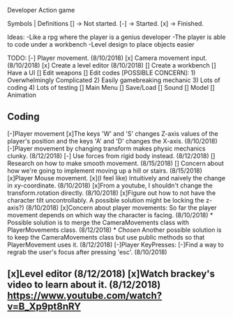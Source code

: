 Developer Action game

Symbols | Definitions
[] -> Not started.
[-] -> Started.
[x] -> Finished.

Ideas:
 -Like a rpg where the player is a genius developer
 -The player is able to code under a workbench
 -Level design to place objects easier


TODO:
 [-] Player movement. (8/10/2018)
 [x] Camera movement input. (8/10/2018)
 [x] Create a level editor (8/10/2018)
 [] Create a workbench
	[] Have a UI
		[] Edit weapons
		[] Edit codes 
			[POSSIBLE CONCERN]: 1) Overwhelmingly Complicated 
								2) Easily gamebreaking mechanic 
								3) Lots of coding 
								4) Lots of testing
 [] Main Menu
	[] Save/Load
 [] Sound
 [] Model
	[] Animation

 Coding
 --------------------------------------------------------------------------------------------------------------------------------
[-]Player movement
	[x]The keys 'W' and 'S' changes Z-axis values of the player's position and the keys 'A' and 'D' changes the X-axis. (8/10/2018)
	[-]Player movement by changing transform makes physic mechanics clunky. (8/12/2018)
		[-] Use forces from rigid body instead. (8/12/2018)
		[] Research on how to make smooth movement. (8/15/2018)
		[] Concern about how we're going to implement moving up a hill or stairs. (8/15/2018)
[x]Player Mouse movement.
	[x](I feel like) Intuitively and naively the change in xy-coordinate. (8/10/2018)
	[x]From a youtube, I shouldn't change the transform.rotation directly. (8/10/2018)
	[x]Figure out how to not have the character tilt uncontrollably. A possible solution might be locking the z-axis?) (8/10/2018)
	[x]Concern about player movements: So far the player movement depends on which way the character is facing. (8/10/2018)
		* Possible solution is to merge the CameraMovements class with PlayerMovements class. (8/12/2018)
		* *Chosen* Another possible solution is to keep the CameraMovements class but use public methods so that PlayerMovement uses it. (8/12/2018)
[-]Player KeyPresses:
	[-]Find a way to regrab the user's focus after pressing 'esc'. (8/10/2018)

[x]Level editor (8/12/2018)
	[x]Watch brackey's video to learn about it. (8/12/2018) https://www.youtube.com/watch?v=B_Xp9pt8nRY
--------------------------------------------------------------------------------------------------------------------------------
